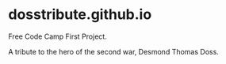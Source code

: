 # dosstribute.github.io

Free Code Camp First Project.

A tribute to the hero of the second war, Desmond Thomas Doss.
